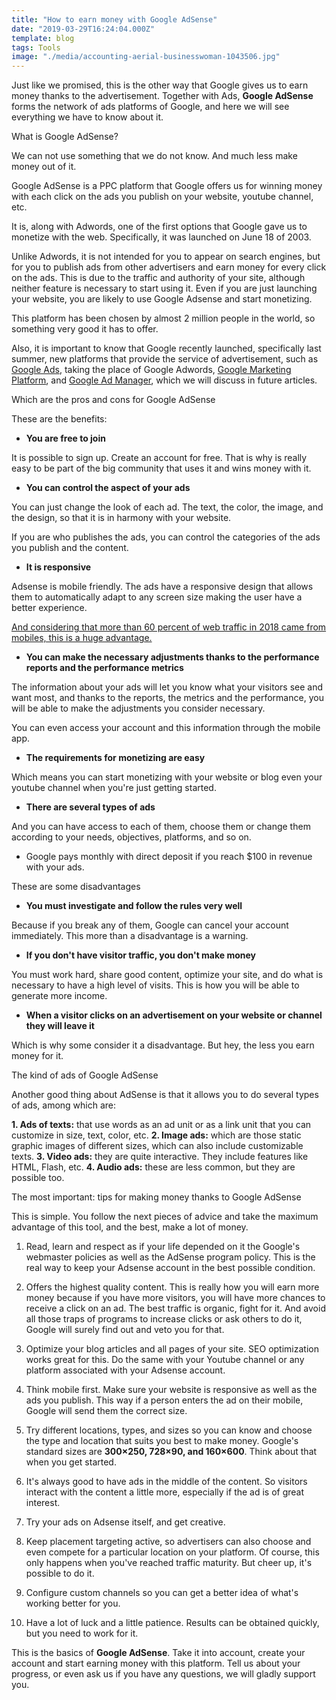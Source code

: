 ```yaml
---
title: "How to earn money with Google AdSense"
date: "2019-03-29T16:24:04.000Z"
template: blog
tags: Tools
image: "./media/accounting-aerial-businesswoman-1043506.jpg"
---
```


Just like we promised, this is the other way that Google gives us to earn money thanks to the advertisement. Together with Ads, **Google AdSense** forms the network of ads platforms of Google, and here we will see everything we have to know about it. 


<title-2>What is Google AdSense?</title-2>

We can not use something that we do not know. And much less make money out of it. 

Google AdSense is a PPC platform that Google offers us for winning money with each click on the ads you publish on your website, youtube channel, etc.

It is, along with Adwords, one of the first options that Google gave us to monetize with the web. Specifically, it was launched on June 18 of 2003. 

Unlike Adwords, it is not intended for you to appear on search engines, but for you to publish ads from other advertisers and earn money for every click on the ads. This is due to the traffic and authority of your site, although neither feature is necessary to start using it. Even if you are just launching your website, you are likely to use Google Adsense and start monetizing. 

This platform has been chosen by almost 2 million people in the world, so something very good it has to offer.


Also, it is important to know that Google recently launched, specifically last summer, new platforms that provide the service of advertisement, such as [Google Ads](https://cobuildlab.com/blog/tips-to-create-effective-campaigns-in-google-search-engine/), taking the place of Google Adwords, [Google Marketing Platform](https://marketingplatform.google.com/about/), and [Google Ad Manager](https://admanager.google.com/home/?gclid=EAIaIQobChMIuuuXveWE4QIVgWSGCh1GUQWnEAAYASAAEgIIfPD_BwE&gclsrc=aw.ds), which we will discuss in future articles.

<title-2>Which are the pros and cons for Google AdSense</title-2>

<title-3>These are the benefits:</title-3>

* **You are free to join**

It is possible to sign up. Create an account for free. That is why is really easy to be part of the big community that uses it and wins money with it. 

* **You can control the aspect of your ads** 

You can just change the look of each ad. The text, the color, the image, and the design, so that it is in harmony with your website. 

If you are who publishes the ads, you can control the categories of the ads you publish and the content.

* **It is responsive**

Adsense is mobile friendly. The ads have a responsive design that allows them to automatically adapt to any screen size making the user have a better experience.

[And considering that more than 60 percent of web traffic in 2018 came from mobiles, this is a huge advantage.](https://cobuildlab.com/blog/social-media-trends-for-2019/)

* **You can make the necessary adjustments thanks to the performance reports and the performance metrics**

The information about your ads will let you know what your visitors see and want most, and thanks to the reports, the metrics and the performance, you will be able to make the adjustments you consider necessary.

You can even access your account and this information through the mobile app. 

* **The requirements for monetizing are easy**

Which means you can start monetizing with your website or blog even your youtube channel when you're just getting started.

* **There are several types of ads**  

And you can have access to each of them, choose them or change them according to your needs, objectives, platforms, and so on.

* Google pays monthly with direct deposit if you reach $100 in revenue with your ads.

<title-3>These are some disadvantages</title-3>

* **You must investigate and follow the rules very well**
 
Because if you break any of them, Google can cancel your account immediately.  This more than a disadvantage is a warning. 

* **If you don't have visitor traffic, you don't make money**

You must work hard, share good content, optimize your site, and do what is necessary to have a high level of visits. This is how you will be able to generate more income.

* **When a visitor clicks on an advertisement on your website or channel they will leave it**

Which is why some consider it a disadvantage. But hey, the less you earn money for it.

<title-2>The kind of ads of Google AdSense</title-2>

Another good thing about AdSense is that it allows you to do several types of ads, among which are:

**1. Ads of texts:** that use words as an ad unit or as a link unit that you can customize in size, text, color, etc. 
**2. Image ads:** which are those static graphic images of different sizes, which can also include customizable texts. 
**3. Video ads:** they are quite interactive. They include features like HTML, Flash, etc. 
**4. Audio ads:** these are less common, but they are possible too. 

<title-2>The most important: tips for making money thanks to Google AdSense</title-2>

This is simple. You follow the next pieces of advice and take the maximum advantage of this tool, and the best, make a lot of money.

1. Read, learn and respect as if your life depended on it the Google's webmaster policies as well as the AdSense program policy. This is the real way to keep your Adsense account in the best possible condition.

2. Offers the highest quality content. This is really how you will earn more money because if you have more visitors, you will have more chances to receive a click on an ad. The best traffic is organic, fight for it. And avoid all those traps of programs to increase clicks or ask others to do it, Google will surely find out and veto you for that. 

3. Optimize your blog articles and all pages of your site. SEO optimization works great for this. Do the same with your Youtube channel or any platform associated with your Adsense account. 

4. Think mobile first. Make sure your website is responsive as well as the ads you publish. This way if a person enters the ad on their mobile, Google will send them the correct size.

5. Try different locations, types, and sizes so you can know and choose the type and location that suits you best to make money. Google's standard sizes are **300×250, 728×90, and 160×600**. Think about that when you get started. 

6. It's always good to have ads in the middle of the content. So visitors interact with the content a little more, especially if the ad is of great interest. 

7. Try your ads on Adsense itself, and get creative. 

8. Keep placement targeting active, so advertisers can also choose and even compete for a particular location on your platform. Of course, this only happens when you've reached traffic maturity. But cheer up, it's possible to do it. 

9. Configure custom channels so you can get a better idea of what's working better for you.

10. Have a lot of luck and a little patience. Results can be obtained quickly, but you need to work for it. 

This is the basics of **Google AdSense**. Take it into account, create your account and start earning money with this platform. Tell us about your progress, or even ask us if you have any questions, we will gladly support you. 


